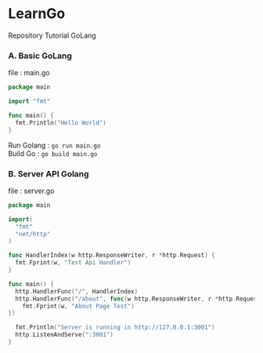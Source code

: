 # LearnGo
Repository Tutorial GoLang

### A. Basic GoLang <br>
file : main.go
```go
package main

import "fmt"

func main() {
  fmt.Println("Hello World")
}
```
Run Golang : ```go run main.go ```<br>
Build Go : ```go build main.go```

### B. Server API Golang<br>
file : server.go
```go
package main

import(
  "fmt"
  "net/http"
)

func HandlerIndex(w http.ResponseWriter, r *http.Request) {
  fmt.Fprint(w, "Test Api Handler")
}

func main() {
  http.HandlerFunc("/", HandlerIndex)
  http.HandlerFunc("/about", func(w http.ResponseWriter, r *http.Request) {
    fmt.Fprint(w, "About Page Test")
})

  fmt.Println("Server is running in http://127.0.0.1:3001")
  http.ListenAndServe(":3001")
}
